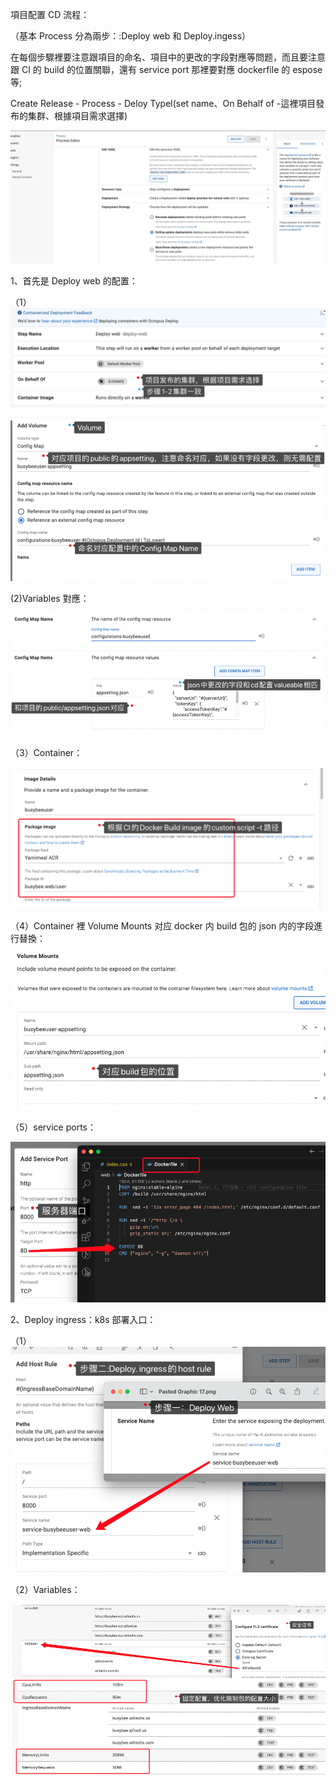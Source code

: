 項目配置 CD 流程：

（基本 Process 分為兩步：:Deploy web 和 Deploy.ingess）

在每個步驟裡要注意跟項目的命名、項目中的更改的字段對應等問题，而且要注意跟 CI 的 build 的位置關聯，還有 service port 那裡要對應 dockerfile 的 espose 等;

Create Release - Process - Deloy Typel(set name、On Behalf of -這裡項目發布的集群、根據項目需求選擇)

![Alt text](<Pasted Graphic 25.jpg>)

1、首先是 Deploy web 的配置：

（1）
![Alt text](<TMsaieo wid nin or s worber fremm a wedser fool en Lahawf ed each drobrmenf tergel.png>)

![Alt text](<Add Veluma.png>)

(2)Variables 對應：

![Alt text](cfappsettinso.png)

（3）Container：

![Alt text](Detalle.png)

（4）Container 裡 Volume Mounts 对应 docker 内 build 包的 json 内的字段進行替換：

![Alt text](<Volume Mounts.png>)

（5）service ports：

![Alt text](<Add Service Port.png>)

2、Deploy ingress：k8s 部署入口：

（1）
![Alt text](<Add Most Rule.png>)

（2）Variables：

![Alt text](<Pasted Graphic 32.png>)
